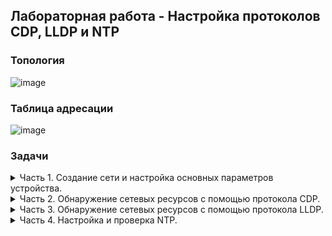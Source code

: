 ## Лабораторная работа - Настройка протоколов CDP, LLDP и NTP
### Топология  
![image](https://user-images.githubusercontent.com/112883654/213100396-357cb9e8-8484-45bb-844a-86b421a7fab6.png)  
### Таблица адресации  
![image](https://user-images.githubusercontent.com/112883654/213100941-c1a06821-ede1-4f48-9d73-418d1083f9d0.png)
### Задачи  
<details><summary>Часть 1. Создание сети и настройка основных параметров устройства.</summary>  
  Шаг 1. Создам сеть согласно топологии.  
  
  ![image](https://user-images.githubusercontent.com/112883654/213109682-7e3b701b-0667-4462-8252-cbeae1fb885d.png)  
  
  Шаг 2. Настрою базовые параметры для маршрутизатора.  
  
  Задание:  
  a.	Назначьте маршрутизатору имя устройства.  
  b.	Отключите поиск DNS, чтобы предотвратить попытки маршрутизатора неверно преобразовывать  
  введенные команды таким образом, как будто они являются именами узлов.  
  c.	Назначьте class в качестве зашифрованного пароля привилегированного режима EXEC.  
  d.	Назначьте cisco в качестве пароля консоли и включите вход в систему по паролю.  
  e.	Назначьте cisco в качестве пароля VTY и включите вход в систему по паролю.  
  f.	Зашифруйте открытые пароли.  
  g.	Создайте баннер с предупреждением о запрете несанкционированного доступа к устройству.  
  h.	Настройка интерфейсов, перечисленных в таблице выше.  
  i.	Сохраните текущую конфигурацию в файл загрузочной конфигурации.

  Команды конфигурирования:   
  ![image](https://user-images.githubusercontent.com/112883654/213111360-4bedecd0-ed5d-4660-9c15-aafa0a263ac7.png)  
  
  Шаг 3. Настрою базовые параметры каждого коммутатора.  
  
  Задание:  
  a.	Присвойте коммутатору имя устройства.  
  b.	Отключите поиск DNS, чтобы предотвратить попытки маршрутизатора неверно преобразовывать введенные  
команды таким образом, как будто они являются именами узлов.  
  c.	Назначьте class в качестве зашифрованного пароля привилегированного режима EXEC.  
  d.	Назначьте cisco в качестве пароля консоли и включите вход в систему по паролю.  
  e.	Назначьте cisco в качестве пароля VTY и включите вход в систему по паролю.  
  f.	Зашифруйте открытые пароли.  
  g.	Создайте баннер, который предупреждает всех, кто обращается к устройству, видит баннерное сообщение  
«Только авторизованные пользователи!».  
  h.	Отключите неиспользуемые интерфейсы.  
  i.	Сохраните текущую конфигурацию в файл загрузочной конфигурации.  
  
   Команды конфигурирования:  
  ![image](https://user-images.githubusercontent.com/112883654/213114838-950cfc89-b588-4a4c-861e-e1cacd68a862.png)  
  ![image](https://user-images.githubusercontent.com/112883654/213114890-474d9f0c-67c7-4ee4-90ac-3a06a6b9133c.png)
</details> 

<details><summary>Часть 2. Обнаружение сетевых ресурсов с помощью протокола CDP.</summary>  
  
  На устройствах Cisco протокол CDP включен по умолчанию. Воспользуюсь CDP, чтобы обнаружить порты, к которым подключены кабели.  
  a.	На R1 использую соответствующую команду `show cdp`, чтобы определить, сколько интерфейсов включено CDP, сколько из них включено и сколько отключено.  
  ![image](https://user-images.githubusercontent.com/112883654/213165298-b11fa9d7-4ac3-4ca0-be67-9b52fbd8d86a.png)  
  Вывод команды `show cdp interface `:  
  ![image](https://user-images.githubusercontent.com/112883654/213165377-b6ad0cf6-7f67-46f0-8cb7-775ac26f9699.png)  
  Вопрос:  
  Сколько интерфейсов участвует в объявлениях CDP? Какие из них активны?  
  *Очевидно, CPT не дает корректного вывода команды. Используется один интерфейс GigabitEthernet0/0/1*

</details> 

<details><summary>Часть 3. Обнаружение сетевых ресурсов с помощью протокола LLDP.</summary>  
  На устройствах Cisco протокол LLDP может быть включен по умолчанию. Воспользуюсь LLDP, чтобы обнаружить порты, к которым подключены кабели.  
  
  a.	Введу соответствующую команду `lldp run`, чтобы включить LLDP на всех устройствах в топологии.  
  ![image](https://user-images.githubusercontent.com/112883654/213406004-a07ac578-ac7d-443b-b213-cf6b7367fad9.png)  
  ![image](https://user-images.githubusercontent.com/112883654/213406147-39ad1128-dd6c-4f93-8efe-7b036a2284b4.png)  
  ![image](https://user-images.githubusercontent.com/112883654/213403830-4e3d97c6-1654-4266-a2d2-8e587bd36c6d.png)  
  
  b.	На S1 выполню соответствующую команду `show lldp entry S2`, чтобы предоставить подробную информацию о S2.  
  Ограничения CPT:  
  ![image](https://user-images.githubusercontent.com/112883654/213688582-5db79f4f-f62c-4c19-9438-ea5f3ed9c7c1.png)  
  Приму за данность:  
  ![image](https://user-images.githubusercontent.com/112883654/213688791-c90d9d02-2bb0-4273-8eed-220936546cb0.png)  
  Вопрос:  
  Что такое chassis ID  для коммутатора S2?  
  *В данном случае, это с025.5cd7.ef00 - MAC-адрес коммутатора S2, находящегося за портом Fa0/1.*  
  
  c. Соединюсь "через консоль" на всех устройствах и использую команды LLDP, необходимые для отображения топологии физической сети только из выходных данных команды show.  
  Основной командой является `show lldp neighbors`, которая позволяет визуализировать топологию сети только на основе выходных данных LLDP.  
  
  ![image](https://user-images.githubusercontent.com/112883654/213690726-7e093ae7-97cb-4b87-b208-b240c30642f2.png)  
  ![image](https://user-images.githubusercontent.com/112883654/213690866-9b690a5e-8ae0-43da-9f0c-1c84e74dc9bb.png)  
  ![image](https://user-images.githubusercontent.com/112883654/213693818-be306609-423f-4be2-9df9-8d0f9ac40182.png)
</details> 

<details><summary>Часть 4. Настройка и проверка NTP.</summary>  
В данной части необходимо настроить маршрутизатор R1 в качестве сервера NTP, а маршрутизатор R2 в качестве клиента NTP маршрутизатора R1. Необходимо выполнить синхронизацию времени для Syslog и отладочных функций. Если время не синхронизировано, сложно определить, какое сетевое событие стало причиной данного сообщения.  
  Шаг 1. Выведу на экран текущее время.
Откройте окно конфигурации
Введите команду show clock для отображения текущего времени на R1. Запишите отображаемые сведения о текущем времени в следующей таблице.
  
</details> 



